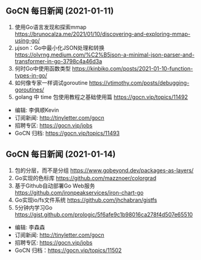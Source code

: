 ## GoCN 每日新闻 (2021-01-11)

1. 使用Go语言发现和探索mmap https://brunocalza.me/2021/01/10/discovering-and-exploring-mmap-using-go/
2. µjson：Go中最小化JSON处理和转换 https://olvrng.medium.com/%C2%B5json-a-minimal-json-parser-and-transformer-in-go-3798c4a46d3a
3. 何时Go中使用函数类型 https://kinbiko.com/posts/2021-01-10-function-types-in-go/
4. 如何像专家一样调试goroutine https://vtimothy.com/posts/debugging-goroutines/
5. golang 中 time 包使用教程之基础使用篇 https://gocn.vip/topics/11492

* 编辑: 李俱顺Kevin
* 订阅新闻: http://tinyletter.com/gocn
* 招聘专区: https://gocn.vip/jobs
* GoCN 归档: https://gocn.vip/topics/11493


## GoCN 每日新闻 (2021-01-14)

1. 包的分层，而不是分组 https://www.gobeyond.dev/packages-as-layers/
2. Go实现的色标库 https://github.com/mazznoer/colorgrad
3. 基于Github自动部署Go Web服务 https://github.com/ironpeakservices/iron-chart-go
4. Go实现io/fs文件系统 https://github.com/jhchabran/gistfs
5. 5分钟内学习Go https://gist.github.com/prologic/5f6afe9c1b98016ca278f4d507e65510

* 编辑: 李森森
* 订阅新闻: http://tinyletter.com/gocn
* 招聘专区: https://gocn.vip/jobs
* GoCN 归档：https://gocn.vip/topics/11502
